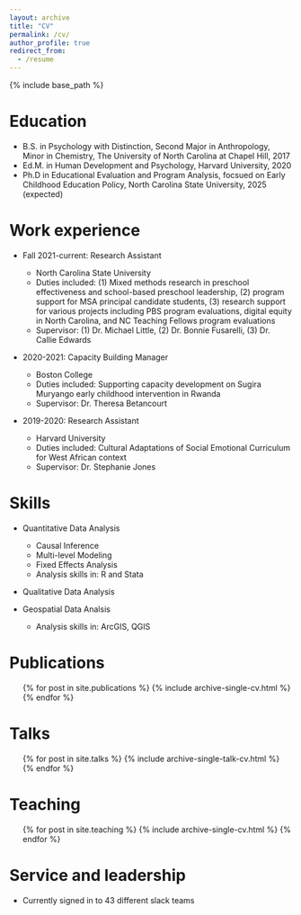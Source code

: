 ```yaml
---
layout: archive
title: "CV"
permalink: /cv/
author_profile: true
redirect_from:
  - /resume
---
```


{% include base_path %}

Education
======
* B.S. in Psychology with Distinction, Second Major in Anthropology, Minor in Chemistry, The University of North Carolina at Chapel Hill, 2017
* Ed.M. in Human Development and Psychology, Harvard University, 2020
* Ph.D in Educational Evaluation and Program Analysis, focsued on Early Childhood Education Policy, North Carolina State University, 2025 (expected)

Work experience
======

* Fall 2021-current: Research Assistant
  * North Carolina State University
  * Duties included: (1) Mixed methods research in preschool effectiveness and school-based preschool leadership, (2) program support for MSA principal candidate students, (3) research support for various projects including PBS program evaluations, digital equity in North Carolina, and NC Teaching Fellows program evaluations
  * Supervisor: (1) Dr. Michael Little, (2) Dr. Bonnie Fusarelli, (3) Dr. Callie Edwards

* 2020-2021: Capacity Building Manager
  * Boston College
  * Duties included: Supporting capacity development on Sugira Muryango early childhood intervention in Rwanda
  * Supervisor: Dr. Theresa Betancourt
  
* 2019-2020: Research Assistant
  * Harvard University
  * Duties included: Cultural Adaptations of Social Emotional Curriculum for West African context
  * Supervisor: Dr. Stephanie Jones

  
Skills
======
* Quantitative Data Analysis
  * Causal Inference
  * Multi-level Modeling
  * Fixed Effects Analysis
  * Analysis skills in: R and Stata
  
* Qualitative Data Analysis

* Geospatial Data Analsis
  * Analysis skills in: ArcGIS, QGIS


Publications
======
  <ul>{% for post in site.publications %}
    {% include archive-single-cv.html %}
  {% endfor %}</ul>
  
Talks
======
  <ul>{% for post in site.talks %}
    {% include archive-single-talk-cv.html %}
  {% endfor %}</ul>
  
Teaching
======
  <ul>{% for post in site.teaching %}
    {% include archive-single-cv.html %}
  {% endfor %}</ul>
  
Service and leadership
======
* Currently signed in to 43 different slack teams
